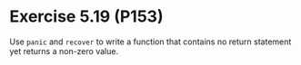 # Exercise 5.19 (P153)

Use `panic` and `recover` to write a function that contains no return statement yet returns a non-zero value.
